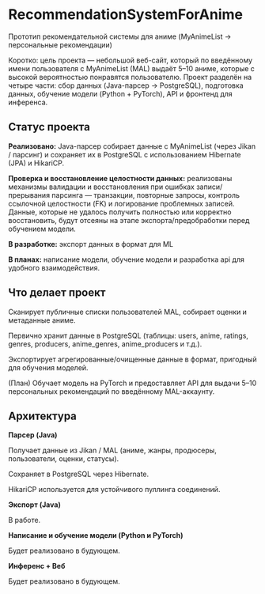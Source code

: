 # RecommendationSystemForAnime
Прототип рекомендательной системы для аниме (MyAnimeList → персональные рекомендации)

Коротко: цель проекта — небольшой веб-сайт, который по введённому имени пользователя с MyAnimeList (MAL) выдаёт 5–10 аниме, которые с высокой вероятностью понравятся пользователю. Проект разделён на четыре части: сбор данных (Java-парсер → PostgreSQL), подготовка данных, обучение модели (Python + PyTorch), API и фронтенд для инференса.

## Статус проекта

**Реализовано:** Java-парсер собирает данные с MyAnimeList (через Jikan / парсинг) и сохраняет их в PostgreSQL с использованием Hibernate (JPA) и HikariCP.

**Проверка и восстановление целостности данных:** реализованы механизмы валидации и восстановления при ошибках записи/прерывания парсинга — транзакции, повторные запросы, контроль ссылочной целостности (FK) и логирование проблемных записей. Данные, которые не удалось получить полностью или корректно восстановить, будут отсеяны на этапе экспорта/предобработки перед обучением модели.

**В разработке:** экспорт данных в формат для ML

**В планах:** написание модели, обучение модели и разработка api для удобного взаимодействия.

## Что делает проект

Сканирует публичные списки пользователей MAL, собирает оценки и метаданные аниме.

Первично хранит данные в PostgreSQL (таблицы: users, anime, ratings, genres, producers, anime_genres, anime_producers и т.д.).

Экспортирует агрегированные/очищенные данные в формат, пригодный для обучения моделей.

(План) Обучает модель на PyTorch и предоставляет API для выдачи 5–10 персональных рекомендаций по введённому MAL-аккаунту.

## Архитектура

**Парсер (Java)**

Получает данные из Jikan / MAL (аниме, жанры, продюсеры, пользователи, оценки, статусы).

Сохраняет в PostgreSQL через Hibernate.

HikariCP используется для устойчивого пуллинга соединений.

**Экспорт (Java)**

В работе.

**Написание и обучение модели (Python и PyTorch)**

Будет реализовано в будующем.

**Инференс + Веб**

Будет реализовано в будующем.

